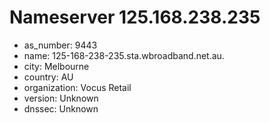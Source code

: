 # Nameserver 125.168.238.235

* as_number: 9443
* name: 125-168-238-235.sta.wbroadband.net.au.
* city: Melbourne
* country: AU
* organization: Vocus Retail
* version: Unknown
* dnssec: Unknown
